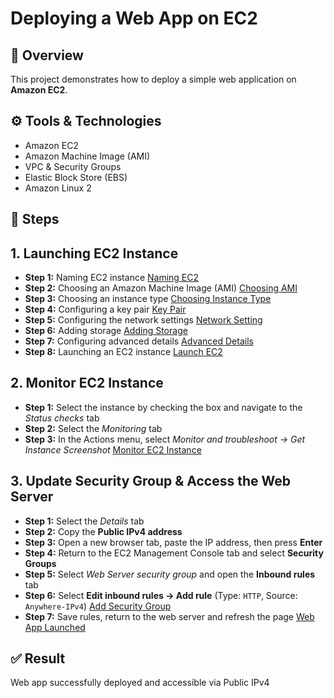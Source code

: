 # Deploying a Web App on EC2

## 📌 Overview
This project demonstrates how to deploy a simple web application on **Amazon EC2**.

## ⚙️ Tools & Technologies 
- Amazon EC2  
- Amazon Machine Image (AMI)    
- VPC & Security Groups  
- Elastic Block Store (EBS)  
- Amazon Linux 2

## 🚀 Steps
## 1. Launching EC2 Instance
- **Step 1:** Naming EC2 instance
[Naming EC2](<img width="1358" height="650" alt="Image" src="https://github.com/user-attachments/assets/cb417e50-f9ca-479b-8dce-fc41f7747d84" />)
- **Step 2:** Choosing an Amazon Machine Image (AMI)
[Choosing AMI](<img width="1358" height="650" alt="Image" src="https://github.com/user-attachments/assets/db40a6c4-5abc-4cdf-b3a2-a38870300875" />)
- **Step 3:** Choosing an instance type
[Choosing Instance Type](<img width="1358" height="650" alt="Image" src="https://github.com/user-attachments/assets/4c263928-aac0-45de-8295-0df5dbbc2c52" />)
- **Step 4:** Configuring a key pair
[Key Pair](<img width="1358" height="650" alt="Image" src="https://github.com/user-attachments/assets/39e5c6a3-b2d9-4481-9382-4c4b67d2566d" />)
- **Step 5:** Configuring the network settings
[Network Setting](<img width="1358" height="650" alt="Image" src="https://github.com/user-attachments/assets/b4eda933-0c2d-4b31-bf32-8b0ebba20a02" />)
- **Step 6:** Adding storage
[Adding Storage](<img width="1358" height="650" alt="Image" src="https://github.com/user-attachments/assets/d4a85d38-4011-494f-8c73-903773fa22ba" />)
- **Step 7:** Configuring advanced details
[Advanced Details](<img width="1358" height="650" alt="Image" src="https://github.com/user-attachments/assets/2e2c79ef-0e0f-4b0a-a6e1-b11cbb674678" />)
- **Step 8:** Launching an EC2 instance
[Launch EC2](<img width="1358" height="650" alt="Image" src="https://github.com/user-attachments/assets/81bdd610-a312-4b86-ab5c-a76ca9c7ad0c" />)

## 2. Monitor EC2 Instance
- **Step 1:** Select the instance by checking the box and navigate to the *Status checks* tab  
- **Step 2:** Select the *Monitoring* tab  
- **Step 3:** In the Actions menu, select *Monitor and troubleshoot → Get Instance Screenshot*
[Monitor EC2 Instance](<img width="1358" height="650" alt="Image" src="https://github.com/user-attachments/assets/5bbe4c26-32bc-4deb-a727-b5d299d10eba" />)

## 3. Update Security Group & Access the Web Server
- **Step 1:** Select the *Details* tab  
- **Step 2:** Copy the **Public IPv4 address**  
- **Step 3:** Open a new browser tab, paste the IP address, then press **Enter**  
- **Step 4:** Return to the EC2 Management Console tab and select **Security Groups**  
- **Step 5:** Select *Web Server security group* and open the **Inbound rules** tab  
- **Step 6:** Select **Edit inbound rules → Add rule** (Type: `HTTP`, Source: `Anywhere-IPv4`)
[Add Security Group](<img width="1358" height="650" alt="Image" src="https://github.com/user-attachments/assets/77b623b0-bc2f-4da5-a022-8fb067431448" />)
- **Step 7:** Save rules, return to the web server and refresh the page
[Web App Launched](<img width="1366" height="728" alt="Image" src="https://github.com/user-attachments/assets/07c2e023-0091-4fbb-b173-42db472c670f" />)

## ✅ Result
Web app successfully deployed and accessible via Public IPv4
